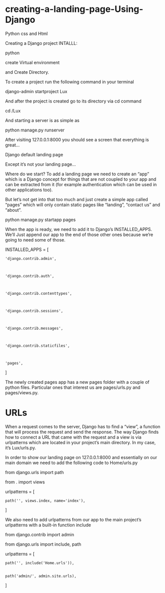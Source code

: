 # creating-a-landing-page-Using-Django
Python css and Html 

Creating a Django project
INTALLL:


python 

create Virtual environment


and Create Directory.



To create a project run the following command in your terminal

django-admin startproject Lux



And after the project is created go to its directory via cd command




cd /Lux



And starting a server is as simple as



python manage.py runserver



After visiting 127.0.0.1:8000 you should see a screen that everything is great…



Django default landing page



Except it’s not your landing page…





Where do we start?
To add a landing page we need to create an “app” which is a Django concept for things that are not coupled to your app and can be extracted from it (for example authentication which can be used in other applications too).

But let’s not get into that too much and just create a simple app called “pages” which will only contain static pages like “landing”, “contact us” and “about”.




python manage.py startapp pages




When the app is ready, we need to add it to Django’s INSTALLED_APPS. We’ll Just append our app to the end of those other ones because we’re going to need some of those.






INSTALLED_APPS = [



    'django.contrib.admin',
    
    
    
    'django.contrib.auth',
    
    
    
    'django.contrib.contenttypes',
    
    
    
    'django.contrib.sessions',
    
    
    
    'django.contrib.messages',
    
    
    
    'django.contrib.staticfiles',
    
    
    
    'pages',
    
    
    
]








The newly created pages app has a new pages folder with a couple of python files. Particular ones that interest us are pages/urls.py and pages/views.py.

# URLs
When a request comes to the server, Django has to find a “view”, a function that will process the request and send the response. The way Django finds how to connect a URL that came with the request and a view is via urlpatterns which are located in your project’s main directory. In my case, it’s Lux/urls.py.

In order to show our landing page on 127.0.0.1:8000 and essentially on our main domain we need to add the following code to Home/urls.py



from django.urls import path


from . import views



urlpatterns = [


	path('', views.index, name='index'),
	
	
	
]


We also need to add urlpatterns from our app to the main project’s urlpatterns with a built-in function include

from django.contrib import admin


from django.urls import include, path



urlpatterns = [


    path('', include('Home.urls')),
    
    
    path('admin/', admin.site.urls),
    
    
]



